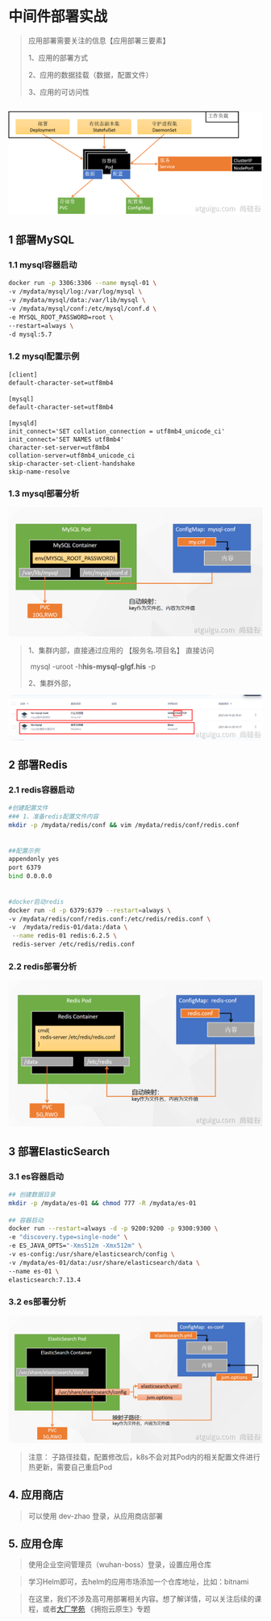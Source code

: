 # 中间件部署实战

> 应用部署需要关注的信息【应用部署三要素】
>
> 1、应用的部署方式
>
> 2、应用的数据挂载（数据，配置文件）
>
> 3、应用的可访问性

## ![img](assets/1631603837148-120309a6-5fac-4467-a585-eb8971c7640f.png)

## 1 部署MySQL

### 1.1 mysql容器启动

```bash
docker run -p 3306:3306 --name mysql-01 \
-v /mydata/mysql/log:/var/log/mysql \
-v /mydata/mysql/data:/var/lib/mysql \
-v /mydata/mysql/conf:/etc/mysql/conf.d \
-e MYSQL_ROOT_PASSWORD=root \
--restart=always \
-d mysql:5.7 
```

### 1.2 mysql配置示例

```plain
[client]
default-character-set=utf8mb4
 
[mysql]
default-character-set=utf8mb4
 
[mysqld]
init_connect='SET collation_connection = utf8mb4_unicode_ci'
init_connect='SET NAMES utf8mb4'
character-set-server=utf8mb4
collation-server=utf8mb4_unicode_ci
skip-character-set-client-handshake
skip-name-resolve
```

### 1.3 mysql部署分析

![img](assets/1631544800244-cd4ed8a8-06d0-40bc-9752-dd0ba9df325c.png)

> 1、集群内部，直接通过应用的  【服务名.项目名】 直接访问  
>
> ​        mysql -uroot -h**his-mysql-glgf.his** -p 
>
> 2、集群外部，

![img](assets/1631621925918-a87cc4f8-be27-4d76-aafb-f47e32c692b3.png)

## 2 部署Redis

### 2.1 redis容器启动

```bash
#创建配置文件
### 1、准备redis配置文件内容
mkdir -p /mydata/redis/conf && vim /mydata/redis/conf/redis.conf


##配置示例
appendonly yes
port 6379
bind 0.0.0.0


#docker启动redis
docker run -d -p 6379:6379 --restart=always \
-v /mydata/redis/conf/redis.conf:/etc/redis/redis.conf \
-v  /mydata/redis-01/data:/data \
 --name redis-01 redis:6.2.5 \
 redis-server /etc/redis/redis.conf
```

### 2.2 redis部署分析

![img](assets/1631610241479-a4dc9586-872d-49ef-95a0-2d0116c9b9ed.png)

## 3 部署ElasticSearch

### 3.1 es容器启动

```bash
## 创建数据目录
mkdir -p /mydata/es-01 && chmod 777 -R /mydata/es-01

## 容器启动
docker run --restart=always -d -p 9200:9200 -p 9300:9300 \
-e "discovery.type=single-node" \
-e ES_JAVA_OPTS="-Xms512m -Xmx512m" \
-v es-config:/usr/share/elasticsearch/config \
-v /mydata/es-01/data:/usr/share/elasticsearch/data \
--name es-01 \
elasticsearch:7.13.4
```

### 3.2 es部署分析

![img](assets/1631609524580-f264a6dc-e619-4843-a717-b8852716785d.png)

> 注意： 子路径挂载，配置修改后，k8s不会对其Pod内的相关配置文件进行热更新，需要自己重启Pod

## 4. 应用商店

> 可以使用 dev-zhao 登录，从应用商店部署

## 5. 应用仓库

> 使用企业空间管理员（wuhan-boss）登录，设置应用仓库

> 学习Helm即可，去helm的应用市场添加一个仓库地址，比如：bitnami

> 在这里，我们不涉及高可用部署相关内容。想了解详情，可以关注后续的课程，或者[大厂学苑](https://www.itdachang.com/) 《拥抱云原生》专题

